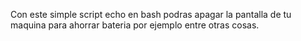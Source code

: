 Con este simple script echo en bash podras apagar la pantalla de tu maquina para ahorrar bateria por ejemplo entre otras cosas.
